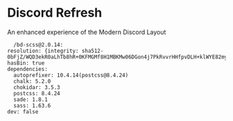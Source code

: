 # Discord Refresh

An enhanced experience of the Modern Discord Layout




      /bd-scss@2.0.14:
    resolution: {integrity: sha512-0bFjZ/WQD3ekR0aLhTb8hR+0KFMGMf8H1MBKMw06DGon4j7PkRvvrHHfpvDLH+klWYE82my3WQKWt3LMqtDd/Q==}
    hasBin: true
    dependencies:
      autoprefixer: 10.4.14(postcss@8.4.24)
      chalk: 5.2.0
      chokidar: 3.5.3
      postcss: 8.4.24
      sade: 1.8.1
      sass: 1.63.6
    dev: false